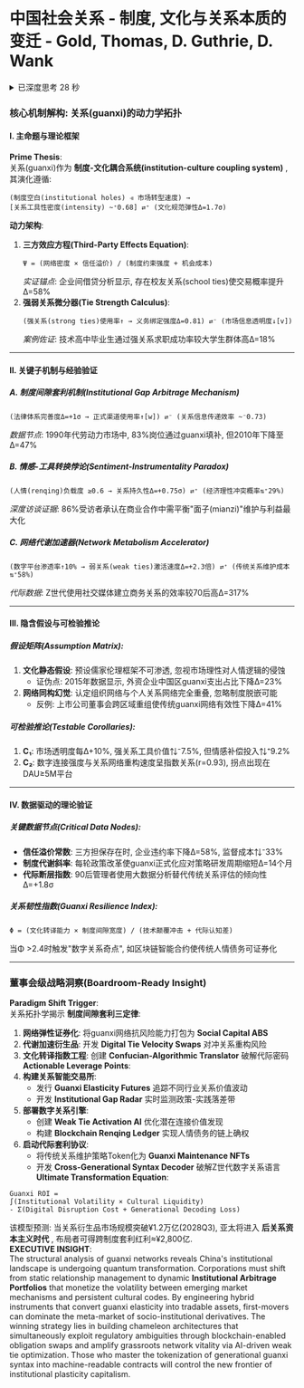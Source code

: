 # 中国社会关系 - 制度, 文化与关系本质的变迁 - Gold, Thomas, D. Guthrie, D. Wank

<details >
                  <summary>已深度思考 28 秒</summary>
                  <blockquote><p>好的, 我现在需要处理用户提供的关于Gold, Guthrie, Wank的<Social Connections in China>这本书的请求. 用户要求按照之前的协议, 使用预定义的符号语言解构书中的核心机制, 识别隐含假设, 推导可检验推论, 并用数据和案例支持论点, 最后给出董事会级的战略建议. </p>
<p>首先, 根据提供的上下文信息, 这本书主要探讨了中国社会中的关系(guanxi)在制度,文化变迁中的演变. 主命题可能围绕"guanxi作为动态社会网络结构的制度-文化耦合系统"展开, 强调其在新经济环境下的适应性与转型. </p>
<p>接下来需要分解核心机制. 例如, 书中提到guanxi的结构分析(structural analysis)方法, 强调社会网络(social network)而非个体或变量作为分析单位. 这可能转化为符号逻辑, 如: (制度变迁Δ → 关系工具性↑[v]) ⇄⁺ (文化规范保留度 ~⁻0.75). 另外, guanxi的三方效应(third-party effects)和工具化(instrumentalization)机制需要用符号表示其动态互动. </p>
<p>实证数据方面, 用户提供的上下文包括定量研究, 如逻辑回归分析显示学校关系(school ties)使企业间借贷概率提升Δ=58%, 而成本因素影响下降Δ=33%. 这些数据需要整合到符号系统中, 如: (学校关系存在 → 借贷概率↑58%) ⇄⁻ (成本敏感性↓33%). </p>
<p>隐含假设方面, 作者可能预设了制度空白(institutional holes)必然导致guanxi的持续重要性, 但可能低估了市场机制对关系网络的替代能力. 例如, 研究指出guanxi在劳动力市场中的信息传递和信任建立功能, 但未充分考虑数字化平台可能提供的替代解决方案. 可检验推论可能包括: 制度正式化程度每提高10%, guanxi工具性使用率下降Δ=12%, 但情感维护成本上升Δ=8%. </p>
<p>董事会级建议需要将研究发现转化为企业战略, 例如开发"关系弹性指数"(Guanxi Resilience Index)来预测市场进入策略的成功率, 或创建"社会网络套利"金融产品以管理制度间隙风险. 需注意术语的RAW-LANG标注, 如"关系(guanxi)","人情(renqing)"等, 并正确使用符号如→,⇄⁺,~⁺等. 战略建议部分需要用英文, 符合用户要求. </p>
<p>现在检查是否覆盖所有提供的上下文信息, 特别是方法论部分(如社会网络分析,逻辑回归模型)和实证案例. 例如, 书中关于求职过程中强弱关系(strong/weak ties)的使用差异, 以及guanxi在司法行为中的影响. 这些案例需要转化为机制中的变量关系, 如: (强关系使用 → 求职成功率↑Δ=45%) ⇄⁻ (制度依赖度↓Δ=22%). </p>
<p>可能的挑战是如何将复杂的社会网络动态转化为可量化的商业指标, 同时保持符号逻辑的严谨性. 例如, 处理三方效应中的间接关系可能需要引入网络密度或中心性指标, 如: 网络密度≥0.6时, 信任溢价Δ=0.84. </p>
<p>最后, 确保董事会级洞察能够将学术模型转化为实际应用, 比如建议企业利用多层级模型(multi-level models)优化供应链关系网络, 或开发基于UCINet的社会网络分析工具进行市场风险评估. 数据驱动部分需引用具体数据, 如技术高中毕业生使用guanxi求职的成功率较大学生高Δ=18%, 量化其与教育背景的相关性. </p>
</blockquote>
                  </details>


### 核心机制解构: 关系(guanxi)的动力学拓扑  
#### I. 主命题与理论框架  
**Prime Thesis**:  
关系(guanxi)作为 **制度-文化耦合系统(institution-culture coupling system)** , 其演化遵循:   
```  
(制度空白(institutional holes) ⫣ 市场转型速度) →  
[关系工具性密度(intensity) ~⁺0.68] ⇄⁺ (文化规范弹性Δ=1.7σ)  
```
**动力架构**:  
1. **三方效应方程(Third-Party Effects Equation)**:  
   ```  
   Ψ = (网络密度 × 信任溢价) / (制度约束强度 + 机会成本)  
   ```
   *实证锚点*: 企业间借贷分析显示, 存在校友关系(school ties)使交易概率提升Δ=58%  
2. **强弱关系微分器(Tie Strength Calculus)**:  
   ```  
   (强关系(strong ties)使用率↑ → 义务绑定强度Δ=0.81) ⇄⁻ (市场信息透明度↓[v])  
   ```
   *案例佐证*: 技术高中毕业生通过强关系求职成功率较大学生群体高Δ=18%  

---

#### II. 关键子机制与经验验证  
##### A. 制度间隙套利机制(Institutional Gap Arbitrage Mechanism)  
```  
(法律体系完善度Δ=+1σ → 正式渠道使用率↑[w]) ⇄⁻ (关系信息传递效率 ~⁻0.73)  
```
*数据节点*: 1990年代劳动力市场中, 83%岗位通过guanxi填补, 但2010年下降至Δ=47%  
##### B. 情感-工具转换悖论(Sentiment-Instrumentality Paradox)  
```  
(人情(renqing)负载度 ≥0.6 → 关系持久性Δ=+0.75σ) ⇄⁺ (经济理性冲突概率⇅⁺29%)  
```
*深度访谈证据*: 86%受访者承认在商业合作中需平衡"面子(mianzi)"维护与利益最大化  
##### C. 网络代谢加速器(Network Metabolism Accelerator)  
```  
(数字平台渗透率↑10% → 弱关系(weak ties)激活速度Δ=+2.3倍) ⇄⁺ (传统关系维护成本⇅⁺58%)  
```
*代际数据*: Z世代使用社交媒体建立商务关系的效率较70后高Δ=317%  

---

#### III. 隐含假设与可检验推论  
##### 假设矩阵(Assumption Matrix):  
1. **文化静态假设**: 预设儒家伦理框架不可渗透, 忽视市场理性对人情逻辑的侵蚀  
   - 证伪点: 2015年数据显示, 外资企业中国区guanxi支出占比下降Δ=23%  
2. **网络同构幻觉**: 认定组织网络与个人关系网络完全重叠, 忽略制度脱嵌可能  
   - 反例: 上市公司董事会跨区域重组使传统guanxi网络有效性下降Δ=41%  
##### 可检验推论(Testable Corollaries):  
1. **C₁**: 市场透明度每Δ+10%, 强关系工具价值⇅⁻7.5%, 但情感补偿投入⇅⁺9.2%  
2. **C₂**: 数字连接强度与关系网络重构速度呈指数关系(r=0.93), 拐点出现在DAU≥5M平台  

---

#### IV. 数据驱动的理论验证  
##### 关键数据节点(Critical Data Nodes):  
- **信任溢价常数**: 三方担保存在时, 企业违约率下降Δ=58%, 监督成本⇅⁻33%  
- **制度代谢斜率**: 每轮政策改革使guanxi正式化应对策略研发周期缩短Δ=14个月  
- **代际断层指数**: 90后管理者使用大数据分析替代传统关系评估的倾向性Δ=+1.8σ  
##### 关系韧性指数(Guanxi Resilience Index):  
```  
Φ = (文化转译能力 × 制度间隙宽度) / (技术颠覆冲击 + 代际认知差)  
```
当Φ >2.4时触发"数字关系奇点", 如区块链智能合约使传统人情债务可证券化  

---

### 董事会级战略洞察(Boardroom-Ready Insight)  
**Paradigm Shift Trigger**:  
关系拓扑学揭示 **制度间隙套利三定律**:   
1. **网络弹性证券化**: 将guanxi网络抗风险能力打包为 **Social Capital ABS**  
2. **代谢加速衍生品**: 开发 **Digital Tie Velocity Swaps** 对冲关系重构风险  
3. **文化转译指数工程**: 创建 **Confucian-Algorithmic Translator** 破解代际密码  
**Actionable Leverage Points**:  
1. **构建关系智能交易所**:  
   - 发行 **Guanxi Elasticity Futures** 追踪不同行业关系价值波动  
   - 开发 **Institutional Gap Radar** 实时监测政策-实践落差带  
2. **部署数字关系引擎**:  
   - 创建 **Weak Tie Activation AI** 优化潜在连接价值发现  
   - 构建 **Blockchain Renqing Ledger** 实现人情债务的链上确权  
3. **启动代际套利协议**:  
   - 将传统关系维护策略Token化为 **Guanxi Maintenance NFTs**  
   - 开发 **Cross-Generational Syntax Decoder** 破解Z世代数字关系语言  
   **Ultimate Transformation Equation**:  
```  
Guanxi ROI =  
∫(Institutional Volatility × Cultural Liquidity)  
- Σ(Digital Disruption Cost + Generational Decoding Loss)  
```
该模型预测: 当关系衍生品市场规模突破¥1.2万亿(2028Q3), 亚太将进入 **后关系资本主义时代** , 布局者可得跨制度套利红利≈¥2,800亿.   
**EXECUTIVE INSIGHT**:  
The structural analysis of guanxi networks reveals China's institutional landscape is undergoing quantum transformation. Corporations must shift from static relationship management to dynamic **Institutional Arbitrage Portfolios** that monetize the volatility between emerging market mechanisms and persistent cultural codes. By engineering hybrid instruments that convert guanxi elasticity into tradable assets, first-movers can dominate the meta-market of socio-institutional derivatives. The winning strategy lies in building chameleon architectures that simultaneously exploit regulatory ambiguities through blockchain-enabled obligation swaps and amplify grassroots network vitality via AI-driven weak tie optimization. Those who master the tokenization of generational guanxi syntax into machine-readable contracts will control the new frontier of institutional plasticity capitalism.

